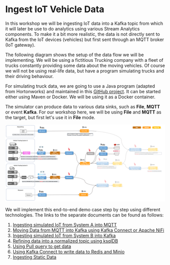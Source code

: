 # Ingest IoT Vehicle Data

In this workshop we will be ingesting IoT data into a Kafka topic from which it will later be use to do analytics using various Stream Analytics components. To make it a bit more realistic, the data is not directly sent to Kafka from the IoT devices (vehicles) but first sent through an MQTT broker (IoT gateway). 

The following diagram shows the setup of the data flow we will be implementing. 
We will be using a fictitious Trucking company with a fleet of trucks constantly providing some data about the moving vehicles. Of course we will not be using real-life data, but have a program simulating trucks and their driving behaviour.

For simulating truck data, we are going to use a Java program (adapted from Hortonworks) and maintained in this [GitHub project](https://github.com/TrivadisBDS/various-bigdata-prototypes/tree/master/streaming-sources/iot-truck-simulator/impl). It can be started either using Maven or Docker. We will be using it as a Docker container.

The simulator can produce data to various data sinks, such as **File**, **MQTT** or event **Kafka**. For our workshop here, we will be using **File** and **MQTT** as the target, but first let's use it in **File** mode. 

![Alt Image Text](./images/iot-ingestion-overview.png "Schema Registry UI")

We will implement this end-to-end demo case step by step using different technologies. The links to the separate documents can be found as follows:

1. [Ingesting simulated IoT from System A into MQTT](../07a-iot-data-ingestion-sys-a-into-mqtt/README.md)
2. [Moving Data from MQTT into Kafka using Kafka Connect or Apache NiFi](../07b-iot-data-ingestion-mqtt-to-kafka-with-connect/README.md)
3. [Ingesting simulated IoT from System B into Kafka](../07c-iot-data-ingestion-sys-b-into-kafka/README.md)
3. [Refining data into a normalized topic using ksqlDB](../07d-iot-data-normalization-using-ksqldb/README.md)
4. [Using Pull query to get data](../07e-iot-queryable-data/README.md)
4. [Using Kafka Connect to write data to Redis and Minio](../07f-data-egestion-to-redis-and-minio/README.md)
4. [Ingesting Static Data](../07g-static-data-ingestion/README.md)
